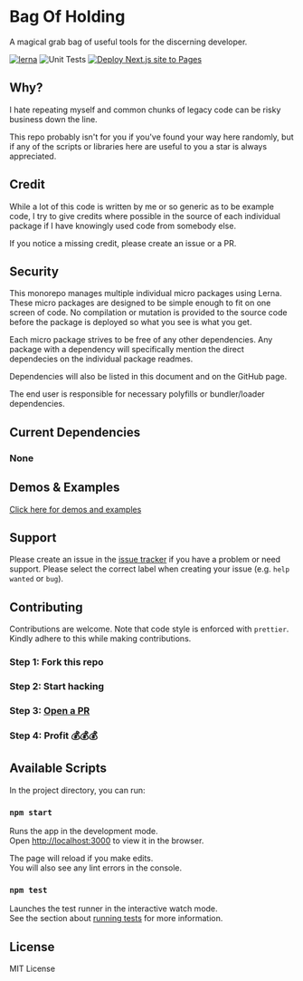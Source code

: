 # Bag Of Holding

A magical grab bag of useful tools for the discerning developer.

[![lerna](https://img.shields.io/badge/maintained%20with-lerna-cc00ff.svg)](https://lerna.js.org/) ![Unit Tests](https://github.com/PenguinOfWar/bagofholding/workflows/Unit%20Tests/badge.svg) [![Deploy Next.js site to Pages](https://github.com/PenguinOfWar/bagofholding/actions/workflows/nextjs.yml/badge.svg)](https://github.com/PenguinOfWar/bagofholding/actions/workflows/nextjs.yml)

## Why?

I hate repeating myself and common chunks of legacy code can be risky business down the line.

This repo probably isn't for you if you've found your way here randomly, but if any of the scripts or libraries here are useful to you a star is always appreciated.

## Credit

While a lot of this code is written by me or so generic as to be example code, I try to give credits where possible in the source of each individual package if I have knowingly used code from somebody else.

If you notice a missing credit, please create an issue or a PR.

## Security

This monorepo manages multiple individual micro packages using Lerna. These micro packages are designed to be simple enough to fit on one screen of code. No compilation or mutation is provided to the source code before the package is deployed so what you see is what you get.

Each micro package strives to be free of any other dependencies. Any package with a dependency will specifically mention the direct dependecies on the individual package readmes.

Dependencies will also be listed in this document and on the GitHub page.

The end user is responsible for necessary polyfills or bundler/loader dependencies.

## Current Dependencies

### None

## Demos & Examples

[Click here for demos and examples](https://penguinofwar.github.io/bagofholding/)

## Support

Please create an issue in the [issue tracker](https://github.com/PenguinOfWar/bagofholding) if you have a problem or need support. Please select the correct label when creating your issue (e.g. `help wanted` or `bug`).

## Contributing

Contributions are welcome. Note that code style is enforced with `prettier`. Kindly adhere to this while making contributions.

### Step 1: Fork this repo

### Step 2: Start hacking

### Step 3: [Open a PR](https://github.com/PenguinOfWar/bagofholding/pulls)

### Step 4: Profit 💰💰💰

## Available Scripts

In the project directory, you can run:

### `npm start`

Runs the app in the development mode.<br />
Open [http://localhost:3000](http://localhost:3000) to view it in the browser.

The page will reload if you make edits.<br />
You will also see any lint errors in the console.

### `npm test`

Launches the test runner in the interactive watch mode.<br />
See the section about [running tests](https://facebook.github.io/create-react-app/docs/running-tests) for more information.

## License

MIT License
